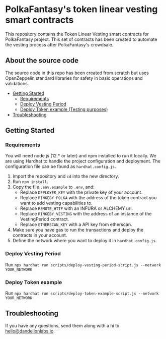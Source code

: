# PolkaFantasy's token linear vesting smart contracts
This repository contains the Token Linear Vesting smart contracts for PolkaFantasy project. This set of contracts has been created to automate the vesting process after PolkaFantasy's crowdsale.

## About the source code

The source code in this repo has been created from scratch but uses OpenZeppelin standard libraries for safety in basic operations and validations.

- [Getting Started](#getting-started)
  - [Requirements](#requirements)
  - [Deploy Vesting Period](#deploy-vesting-period)
  - [Deploy Token example (Testing purposes)](#deploy-token-example)
- [Troubleshooting](#troubleshooting)

## Getting Started

### Requirements
You will need node.js (12.* or later) and npm installed to run it locally. We are using Hardhat to handle the project configuration and deployment. The configuration file can be found as `hardhat.config.js`.

1. Import the repository and `cd` into the new directory.
2. Run `npm install`.
3. Copy the file `.env.example` to `.env`, and:
   - Replace `DEPLOYER_KEY` with the private key of your account.
   - Replace `RINKEBY_POLKA` with the address of the token contract you want to add vesting capabilities to.
   - Replace `REMOTE_HTTP` with an INFURA or ALCHEMY url.
   - Replace `RINKEBY_VESTING` with the address of an instance of the VestingPeriod contract.
   - Replace `ETHERSCAN_KEY` with a API key from etherscan.
5. Make sure you have gas to run the transactions and deploy the contracts in your account.
6. Define the network where you want to deploy it in `hardhat.config.js`.

### Deploy Vesting Period
Run `npx hardhat run scripts/deploy-vesting-period-script.js --network YOUR_NETWORK`

### Deploy Token example
Run `npx hardhat run scripts/deploy-token-example-script.js --network YOUR_NETWORK`

## Troubleshooting

If you have any questions, send them along with a hi to hello@dandelionlabs.io.
